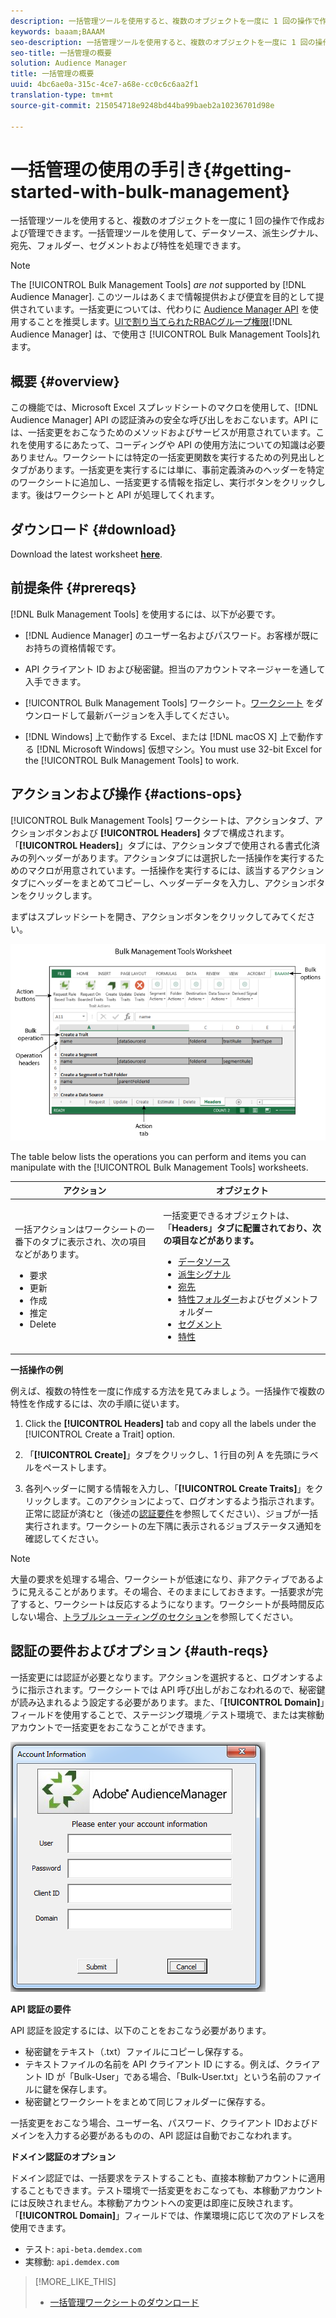 ```yaml
---
description: 一括管理ツールを使用すると、複数のオブジェクトを一度に 1 回の操作で作成および管理できます。一括管理ツールを使用して、データソース、派生シグナル、宛先、フォルダー、セグメントおよび特性を処理できます。
keywords: baaam;BAAAM
seo-description: 一括管理ツールを使用すると、複数のオブジェクトを一度に 1 回の操作で作成および管理できます。一括管理ツールを使用して、データソース、派生シグナル、宛先、フォルダー、セグメントおよび特性を処理できます。
seo-title: 一括管理の概要
solution: Audience Manager
title: 一括管理の概要
uuid: 4bc6ae0a-315c-4ce7-a68e-cc0c6c6aa2f1
translation-type: tm+mt
source-git-commit: 215054718e9248bd44ba99baeb2a10236701d98e

---
```



# 一括管理の使用の手引き{#getting-started-with-bulk-management}

一括管理ツールを使用すると、複数のオブジェクトを一度に 1 回の操作で作成および管理できます。一括管理ツールを使用して、データソース、派生シグナル、宛先、フォルダー、セグメントおよび特性を処理できます。

<!-- 

c_bulk_start.xml

 -->

>[!NOTE]
>
>The [!UICONTROL Bulk Management Tools] *are not* supported by [!DNL Audience Manager]. このツールはあくまで情報提供および便宜を目的として提供されています。一括変更については、代わりに [Audience Manager API](../../api/rest-api-main/aam-api-getting-started.md) を使用することを推奨します。[UIで割り当てられたRBACグループ権限](../../features/administration/administration-overview.md)[!DNL Audience Manager] は、で使用さ [!UICONTROL Bulk Management Tools]れます。

## 概要 {#overview}

この機能では、Microsoft Excel スプレッドシートのマクロを使用して、[!DNL Audience Manager] API の認証済みの安全な呼び出しをおこないます。API には、一括変更をおこなうためのメソッドおよびサービスが用意されています。これを使用するにあたって、コーディングや API の使用方法についての知識は必要ありません。ワークシートには特定の一括変更関数を実行するための列見出しとタブがあります。一括変更を実行するには単に、事前定義済みのヘッダーを特定のワークシートに追加し、一括変更する情報を指定し、実行ボタンをクリックします。後はワークシートと API が処理してくれます。

## ダウンロード {#download}

Download the latest worksheet **[here](assets/BAAAM_August_2018.xlsm)**.

## 前提条件 {#prereqs}

[!DNL Bulk Management Tools] を使用するには、以下が必要です。

* [!DNL Audience Manager] のユーザー名およびパスワード。お客様が既にお持ちの資格情報です。
* API クライアント ID および秘密鍵。担当のアカウントマネージャーを通して入手できます。
* [!UICONTROL Bulk Management Tools] ワークシート。[ワークシート](/help/using/reference/bulk-management-tools/bulk-management-intro.md#download) をダウンロードして最新バージョンを入手してください。

* [!DNL Windows] 上で動作する Excel、または [!DNL macOS X] 上で動作する [!DNL Microsoft Windows] 仮想マシン。You must use 32-bit Excel for the [!UICONTROL Bulk Management Tools] to work.

## アクションおよび操作 {#actions-ops}

[!UICONTROL Bulk Management Tools] ワークシートは、アクションタブ、アクションボタンおよび **[!UICONTROL Headers]** タブで構成されます。「**[!UICONTROL Headers]**」タブには、アクションタブで使用される書式化済みの列ヘッダーがあります。アクションタブには選択した一括操作を実行するためのマクロが用意されています。一括操作を実行するには、該当するアクションタブにヘッダーをまとめてコピーし、ヘッダーデータを入力し、アクションボタンをクリックします。

まずはスプレッドシートを開き、アクションボタンをクリックしてみてください。

![](assets/bamwrkbk.png)

The table below lists the operations you can perform and items you can manipulate with the [!UICONTROL Bulk Management Tools] worksheets.

<table id="table_B9B3E09B692E42BAA52FB32C18B00709"> 
 <thead> 
  <tr> 
   <th colname="col1" class="entry"> アクション </th> 
   <th colname="col2" class="entry"> オブジェクト </th> 
  </tr> 
 </thead>
 <tbody> 
  <tr> 
   <td colname="col1"> <p>一括アクションはワークシートの一番下のタブに表示され、次の項目などがあります。 </p> <p> 
     <ul id="ul_49F46B9E00C045D29E40258EB7BDCFBB"> 
      <li id="li_193C41EA19EF4D738FBA037D2BF9B05C">要求 </li> 
      <li id="li_5BE2E13D839F4958AAA5C01B7EFC5096">更新 </li> 
      <li id="li_4CCCC739795945DF8C89787F9A67EB88">作成 </li> 
      <li id="li_C7D36D2BDF0448CEAF3A5EABE41038E8">推定 </li> 
      <li id="li_07A3E94326124A3092362D9896EB7732">Delete </li> 
     </ul> </p> </td> 
   <td colname="col2"> <p>一括変更できるオブジェクトは、「<b><span class="uicontrol">Headers</span>」タブに配置されており、次の項目などがあります。</b> </p> <p> 
     <ul id="ul_A7A96F2B1B63430B9A1E1184AC5FA8F2"> 
      <li id="li_E3D9E2E190B04BE685337AC6140C371C"> <a href="../../features/datasources-list-and-settings.md#data-sources-list-and-settings"> データソース</a> </li> 
      <li id="li_B645385E40684FA28770913EAF18CB2C"> <a href="../../features/derived-signals.md"> 派生シグナル</a> </li> 
      <li id="li_9059F8C4A41A410899BDEFC76D3F5949"> <a href="../../features/destinations/destinations.md"> 宛先</a> </li> 
      <li id="li_BB5A445150754E53AA38C78461326932"> <a href="../../features/traits/trait-storage.md#trait-storage"> 特性フォルダー</a>およびセグメントフォルダー </li> 
      <li id="li_7A27DBF64E0945CF8AE8C96E8C6EDA09"> <a href="../../features/segments/segments-purpose.md"> セグメント</a> </li> 
      <li id="li_A4640A34930040DEA8555EAF0AE2A702"> <a href="../../features/traits/trait-details-page.md"> 特性</a> </li> 
     </ul> </p> </td> 
  </tr> 
 </tbody> 
</table>

**一括操作の例**

例えば、複数の特性を一度に作成する方法を見てみましょう。一括操作で複数の特性を作成するには、次の手順に従います。

1. Click the **[!UICONTROL Headers]** tab and copy all the labels under the [!UICONTROL Create a Trait] option.

2. 「**[!UICONTROL Create]**」タブをクリックし、1 行目の列 A を先頭にラベルをペーストします。
3. 各列ヘッダーに関する情報を入力し、「**[!UICONTROL Create Traits]**」をクリックします。このアクションによって、ログオンするよう指示されます。正常に認証が済むと（後述の[認証要件](../../reference/bulk-management-tools/bulk-management-intro.md#auth-reqs)を参照してください）、ジョブが一括実行されます。ワークシートの左下隅に表示されるジョブステータス通知を確認してください。

>[!NOTE]
>
>大量の要求を処理する場合、ワークシートが低速になり、非アクティブであるように見えることがあります。その場合、そのままにしておきます。一括要求が完了すると、ワークシートは反応するようになります。ワークシートが長時間反応しない場合、[トラブルシューティングのセクション](../../reference/bulk-management-tools/bulk-troubleshooting.md)を参照してください。

## 認証の要件およびオプション {#auth-reqs}

一括変更には認証が必要となります。アクションを選択すると、ログオンするように指示されます。ワークシートでは API 呼び出しがおこなわれるので、秘密鍵が読み込まれるよう設定する必要があります。また、「**[!UICONTROL Domain]**」フィールドを使用することで、ステージング環境／テスト環境で、または実稼動アカウントで一括変更をおこなうことができます。

![](assets/bamauth.png)

**API 認証の要件**

API 認証を設定するには、以下のことをおこなう必要があります。

* 秘密鍵をテキスト（.txt）ファイルにコピーし保存する。
* テキストファイルの名前を API クライアント ID にする。例えば、クライアント ID が「Bulk-User」である場合、「Bulk-User.txt」という名前のファイルに鍵を保存します。
* 秘密鍵とワークシートをまとめて同じフォルダーに保存する。

一括変更をおこなう場合、ユーザー名、パスワード、クライアント IDおよびドメインを入力する必要があるものの、API 認証は自動でおこなわれます。

**ドメイン認証のオプション**

ドメイン認証では、一括要求をテストすることも、直接本稼動アカウントに適用することもできます。テスト環境で一括変更をおこなっても、本稼動アカウントには反映されません。本稼動アカウントへの変更は即座に反映されます。「**[!UICONTROL Domain]**」フィールドでは、作業環境に応じて次のアドレスを使用できます。

* テスト: `api-beta.demdex.com`
* 実稼動: `api.demdex.com`

>[!MORE_LIKE_THIS]
>
>* [一括管理ワークシートのダウンロード](assets/BAAAM_August_2018.xlsm)

